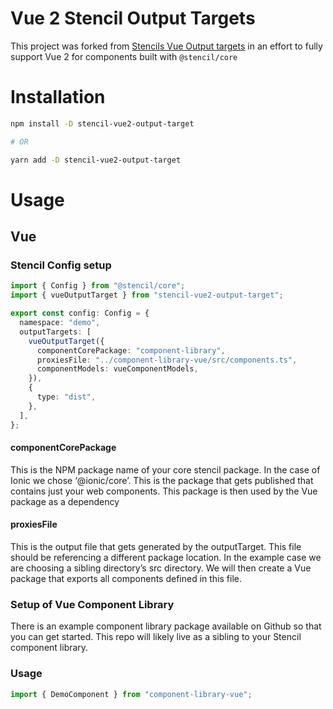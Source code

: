 # Vue 2 Stencil Output Targets

This project was forked from [Stencils Vue Output targets](https://github.com/ionic-team/stencil-ds-output-targets/tree/master/packages/vue-output-target) in an effort to fully support Vue 2 for components built with `@stencil/core`

# Installation

```bash
npm install -D stencil-vue2-output-target

# OR

yarn add -D stencil-vue2-output-target
```

# Usage

## Vue

### Stencil Config setup

```ts
import { Config } from "@stencil/core";
import { vueOutputTarget } from "stencil-vue2-output-target";

export const config: Config = {
  namespace: "demo",
  outputTargets: [
    vueOutputTarget({
      componentCorePackage: "component-library",
      proxiesFile: "../component-library-vue/src/components.ts",
      componentModels: vueComponentModels,
    }),
    {
      type: "dist",
    },
  ],
};
```

#### componentCorePackage

This is the NPM package name of your core stencil package. In the case of Ionic we chose ‘@ionic/core’. This is the package that gets published that contains just your web components. This package is then used by the Vue package as a dependency

#### proxiesFile

This is the output file that gets generated by the outputTarget. This file should be referencing a different package location. In the example case we are choosing a sibling directory’s src directory. We will then create a Vue package that exports all components defined in this file.

### Setup of Vue Component Library

There is an example component library package available on Github so that you can get started. This repo will likely live as a sibling to your Stencil component library.

### Usage

```ts
import { DemoComponent } from "component-library-vue";
```
